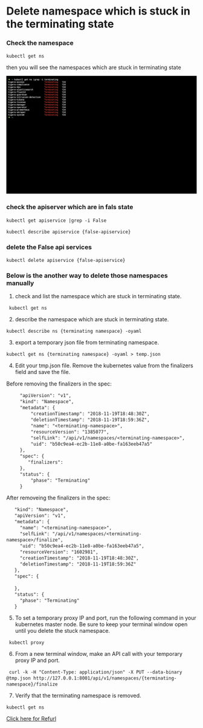 # Delete namespace which is stuck in the terminating state

### Check the namespace
```
kubectl get ns
```
then you will see the namespaces which are stuck in terminating state


![delete namespace which is stuck in terminating state](stuck-ns.png)

### check the apiserver which are in fals state

```
kubectl get apiservice |grep -i False
```

```
kubectl describe apiservice {false-apiservice}
```

### delete the False api services

```
kubectl delete apiservice {false-apiservice}
```

### Below is the another way to delete those namespaces manually

1. check and list the namespace which are stuck in terminating state.

```
 kubectl get ns
```

2. describe the namespace which are stuck in terminating state.

```
kubectl describe ns {terminating namespace} -oyaml
```

3. export a temporary json file from terminating namespace.

```
kubectl get ns {terminating namespace} -oyaml > temp.json
```

4. Edit your tmp.json file. Remove the kubernetes value from the finalizers field and save the file.

Before removing the finalizers in the spec:
 ```
      "apiVersion": "v1",
      "kind": "Namespace",
      "metadata": {
          "creationTimestamp": "2018-11-19T18:48:30Z",
          "deletionTimestamp": "2018-11-19T18:59:36Z",
          "name": "<terminating-namespace>",
          "resourceVersion": "1385077",
          "selfLink": "/api/v1/namespaces/<terminating-namespace>",
          "uid": "b50c9ea4-ec2b-11e8-a0be-fa163eeb47a5"
      },
      "spec": {
         "finalizers":
      },
      "status": {
          "phase": "Terminating"
      }
```

After removeing the finalizers in the spec:

```
   "kind": "Namespace",
   "apiVersion": "v1",
   "metadata": {
     "name": "<terminating-namespace>",
     "selfLink": "/api/v1/namespaces/<terminating-namespace>/finalize",
     "uid": "b50c9ea4-ec2b-11e8-a0be-fa163eeb47a5",
     "resourceVersion": "1602981",
     "creationTimestamp": "2018-11-19T18:48:30Z",
     "deletionTimestamp": "2018-11-19T18:59:36Z"
   },
   "spec": {

   },
   "status": {
     "phase": "Terminating"
   }
```

5. To set a temporary proxy IP and port, run the following command in your kubernetes master node. Be sure to keep your terminal window open until you delete the stuck namespace.

```
 kubectl proxy
```
6. From a new terminal window, make an API call with your temporary proxy IP and port.

```
 curl -k -H "Content-Type: application/json" -X PUT --data-binary @tmp.json http://127.0.0.1:8001/api/v1/namespaces/{terminating-namespace}/finalize
```

7. Verify that the terminating namespace is removed.

```
kubectl get ns
```

[Click here for Refurl](https://www.ibm.com/docs/en/cloud-private/3.2.x?topic=console-namespace-is-stuck-in-terminating-state)

